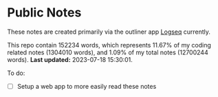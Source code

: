 # Public Notes

These notes are created primarily via the outliner app [Logseq](https://github.com/logseq/logseq) currently.

This repo contain 152234 words, which represents 11.67% of my coding related notes (1304010 words), and 1.09% of my total notes (12700244 words). **Last updated:** 2023-07-18 15:30:01. 

To do:

- [ ] Setup a web app to more easily read these notes
